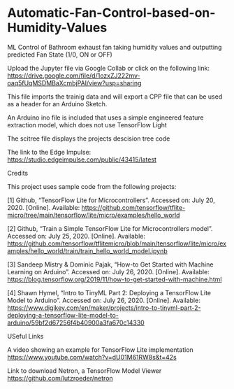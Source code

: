 # Automatic-Fan-Control-based-on-Humidity-Values
ML Control of Bathroom exhaust fan taking humidity values and outputting predicted Fan State (1/0, ON or OFF)

Upload the Jupyter file via Google Collab or click on the following link: https://drive.google.com/file/d/1ozxZJ222mv-oaq5fUqMSDMBaXcmbjPAI/view?usp=sharing

This file imports the trainig data and will export a CPP file that can be used as a header for an Arduino Sketch.

An Arduino ino file is included that uses a simple engineered feature extraction model, which does not use TensorFlow Light

The scitree file displays the projects descision tree code

The link to the Edge Impulse: https://studio.edgeimpulse.com/public/43415/latest




Credits

This project uses sample code from the following projects:

[1]	Github,  “TensorFlow Lite for Microcontrollers”. Accessed on: July 20, 2020. [Online]. Available: https://github.com/tensorflow/tflite-micro/tree/main/tensorflow/lite/micro/examples/hello_world

[2]	Github,  “Train a Simple TensorFlow Lite for Microcontrollers model”. Accessed on: July 25, 2020. [Online]. Available: https://github.com/tensorflow/tflitemicro/blob/main/tensorflow/lite/micro/examples/hello_world/train/train_hello_world_model.ipynb

[3]	Sandeep Mistry & Dominic Pajak,  “How-to Get Started with Machine Learning on Arduino”. Accessed on: July 26, 2020. [Online]. Available: https://blog.tensorflow.org/2019/11/how-to-get-started-with-machine.html

[4]	Shawn Hymel,  “Intro to TinyML Part 2: Deploying a TensorFlow Lite Model to Arduino”. Accessed on: July 26, 2020. [Online]. Available: https://www.digikey.com/en/maker/projects/intro-to-tinyml-part-2-deploying-a-tensorflow-lite-model-to-arduino/59bf2d67256f4b40900a3fa670c14330


USeful Links

A video showing an example for TensorFlow Lite implementation
https://www.youtube.com/watch?v=dU01M61RW8s&t=42s


Link to download Netron, a TensorFlow Model Viewer
https://github.com/lutzroeder/netron

